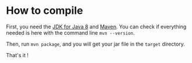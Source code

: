 # How to compile

First, you need the [JDK for Java 8](https://www.oracle.com/java/technologies/javase/javase-jdk8-downloads.html) and [Maven](https://maven.apache.org/install.html). You can check if everything needed is here with the command line `mvn --version`.

Then, run `mvn package`, and you will get your jar file in the `target` directory.

That's it !